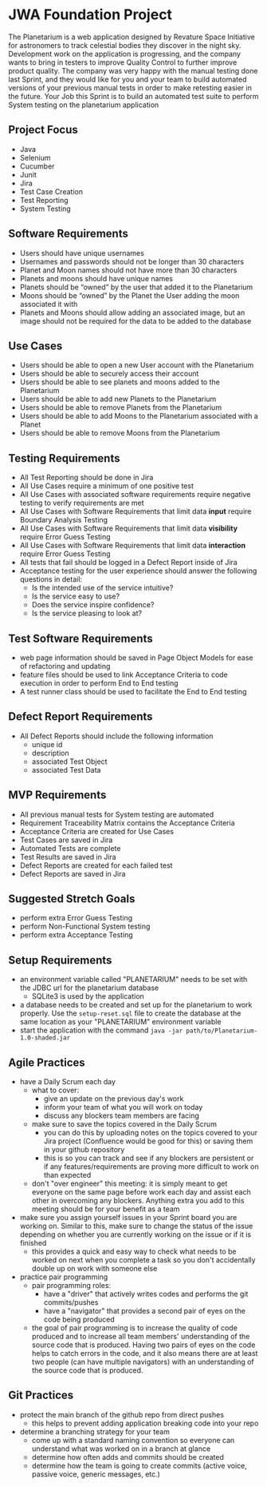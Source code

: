 # JWA Foundation Project
The Planetarium is a web application designed by Revature Space Initiative for astronomers to track celestial bodies they discover in the night sky. Development work on the application is progressing, and the company wants to bring in testers to improve Quality Control to further improve product quality. The company was very happy with the manual testing done last Sprint, and they would like for you and your team to build automated versions of your previous manual tests in order to make retesting easier in the future. Your Job this Sprint is to build an automated test suite to perform System testing on the planetarium application

## Project Focus
- Java
- Selenium
- Cucumber
- Junit
- Jira
- Test Case Creation
- Test Reporting
- System Testing

## Software Requirements  
- Users should have unique usernames
- Usernames and passwords should not be longer than 30 characters
- Planet and Moon names should not have more than 30 characters
- Planets and moons should have unique names
- Planets should be “owned” by the user that added it to the Planetarium
- Moons should be “owned” by the Planet the User adding the moon associated it with
- Planets and Moons should allow adding an associated image, but an image should not be required for the data to be added to the database

## Use Cases
- Users should be able to open a new User account with the Planetarium
- Users should be able to securely access their account
- Users should be able to see planets and moons added to the Planetarium
- Users should be able to add new Planets to the Planetarium
- Users should be able to remove Planets from the Planetarium
- Users should be able to add Moons to the Planetarium associated with a Planet
- Users should be able to remove Moons from the Planetarium

## Testing Requirements
- All Test Reporting should be done in Jira
- All Use Cases require a minimum of one positive test
- All Use Cases with associated software requirements require negative testing to verify requirements are met
- All Use Cases with Software Requirements that limit data **input** require Boundary Analysis Testing
- All Use Cases with Software Requirements that limit data **visibility** require Error Guess Testing
- All Use Cases with Software Requirements that limit data **interaction** require Error Guess Testing
- All tests that fail should be logged in a Defect Report inside of Jira
- Acceptance testing for the user experience should answer the following questions in detail:
    - Is the intended use of the service intuitive?
    - Is the service easy to use?
    - Does the service inspire confidence?
    - Is the service pleasing to look at?

## Test Software Requirements
- web page information should be saved in Page Object Models for ease of refactoring and updating
- feature files should be used to link Acceptance Criteria to code execution in order to perform End to End testing
- A test runner class should be used to facilitate the End to End testing

## Defect Report Requirements
- All Defect Reports should include the following information
    - unique id
    - description
    - associated Test Object
    - associated Test Data

## MVP Requirements
- All previous manual tests for System testing are automated
- Requirement Traceability Matrix contains the Acceptance Criteria
- Acceptance Criteria are created for Use Cases
- Test Cases are saved in Jira
- Automated Tests are complete
- Test Results are saved in Jira
- Defect Reports are created for each failed test
- Defect Reports are saved in Jira

## Suggested Stretch Goals
- perform extra Error Guess Testing
- perform Non-Functional System testing
- perform extra Acceptance Testing

## Setup Requirements
- an environment variable called "PLANETARIUM" needs to be set with the JDBC url for the planetarium database
    - SQLite3 is used by the application
- a database needs to be created and set up for the planetarium to work properly. Use the ```setup-reset.sql``` file to create the database at the same location as your "PLANETARIUM" environment variable
-  start the application with the command ```java -jar path/to/Planetarium-1.0-shaded.jar```

## Agile Practices
- have a Daily Scrum each day
    - what to cover:
        - give an update on the previous day's work
        - inform your team of what you will work on today
        - discuss any blockers team members are facing
    - make sure to save the topics covered in the Daily Scrum
        - you can do this by uploading notes on the topics covered to your Jira project (Confluence would be good for this) or saving them in your github repository
        - this is so you can track and see if any blockers are persistent or if any features/requirements are proving more difficult to work on than expected
    - don't "over engineer" this meeting: it is simply meant to get everyone on the same page before work each day and assist each other in overcoming any blockers. Anything extra you add to this meeting should be for your benefit as a team
- make sure you assign yourself issues in your Sprint board you are working on. Similar to this, make sure to change the status of the issue depending on whether you are currently working on the issue or if it is finished
    - this provides a quick and easy way to check what needs to be worked on next when you complete a task so you don't accidentally double up on work with someone else
- practice pair programming
    - pair programming roles:
        - have a "driver" that actively writes codes and performs the git commits/pushes
        - have a "navigator" that provides a second pair of eyes on the code being produced
    - the goal of pair programming is to increase the quality of code produced and to increase all team members' understanding of the source code that is produced. Having two pairs of eyes on the code helps to catch errors in the code, and it also means there are at least two people (can have multiple navigators) with an understanding of the source code that is produced. 

## Git Practices
- protect the main branch of the github repo from direct pushes
    - this helps to prevent adding application breaking code into your repo
- determine a branching strategy for your team
    - come up with a standard naming convention so everyone can understand what was worked on in a branch at glance
    - determine how often adds and commits should be created
    - determine how the team is going to create commits (active voice, passive voice, generic messages, etc.)
